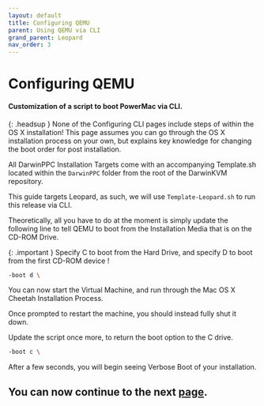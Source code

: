 ```yaml
---
layout: default
title: Configuring QEMU
parent: Using QEMU via CLI
grand_parent: Leopard
nav_order: 3
---
```


# Configuring QEMU
#### Customization of a script to boot PowerMac via CLI.

{: .headsup }
None of the Configuring CLI pages include steps of within the OS X installation! This page assumes you can go through the OS X installation process on your own, but explains key knowledge for changing the boot order for post installation.

All DarwinPPC Installation Targets come with an accompanying Template.sh located within the ``DarwinPPC`` folder from the root of the DarwinKVM repository.

This guide targets Leopard, as such, we will use ``Template-Leopard.sh`` to run this release via CLI.

Theoretically, all you have to do at the moment is simply update the following line to tell QEMU to boot from the Installation Media that is on the CD-ROM Drive.

{: .important }
Specify C to boot from the Hard Drive, and specify D to boot from the first CD-ROM device !

```bash
-boot d \
```

You can now start the Virtual Machine, and run through the Mac OS X Cheetah Installation Process.

Once prompted to restart the machine, you should instead fully shut it down.

Update the script once more, to return the boot option to the C drive.

```bash
-boot c \
```

After a few seconds, you will begin seeing Verbose Boot of your installation.

## You can now continue to the next <a href="../03-Completion">page</a>.
